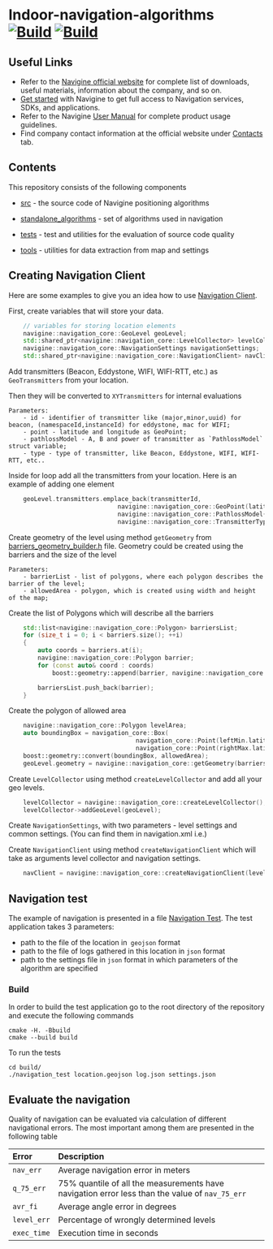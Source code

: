 Indoor-navigation-algorithms  
[![Build](https://github.com/Navigine/Indoor-Navigation-Algorithms/actions/workflows/ubuntu.yml/badge.svg)](https://github.com/Navigine/Indoor-Navigation-Algorithms/actions/workflows/ubuntu.yml) [![Build](https://github.com/Navigine/Indoor-Navigation-Algorithms/actions/workflows/macos.yml/badge.svg)](https://github.com/Navigine/Indoor-Navigation-Algorithms/actions/workflows/macos.yml)
============================

## Useful Links

- Refer to the [Navigine official website](https://navigine.com/) for complete list of downloads, useful materials, information about the company, and so on.
- [Get started](http://client.navigine.com/login) with Navigine to get full access to Navigation services, SDKs, and applications.
- Refer to the Navigine [User Manual](http://docs.navigine.com/) for complete product usage guidelines.
- Find company contact information at the official website under [Contacts](https://navigine.com/contacts/) tab.

## Contents

This repository consists of the following components

* [src](https://github.com/Navigine/Indoor-Positioning-And-Navigation-Algorithms/tree/master/src) - the source code of Navigine positioning algorithms

* [standalone_algorithms](https://github.com/Navigine/Indoor-Positioning-And-Navigation-Algorithms/tree/master/standalone_algorithms) - set of algorithms used in navigation

* [tests](https://github.com/Navigine/Indoor-Positioning-And-Navigation-Algorithms/tree/master/tests) - test and utilities for the evaluation of source code quality

* [tools](https://github.com/Navigine/Indoor-Positioning-And-Navigation-Algorithms/tree/master/tools/verification) - utilities for data extraction from map and settings

## Creating Navigation Client

Here are some examples to give you an idea how to use [Navigation Client](https://github.com/Navigine/Indoor-Positioning-And-Navigation-Algorithms/blob/master/include/navigine/navigation-core/navigation_client.h).

First, create variables that will store your data.
```c++
    // variables for storing location elements
    navigine::navigation_core::GeoLevel geoLevel;
    std::shared_ptr<navigine::navigation_core::LevelCollector> levelCollector;
    navigine::navigation_core::NavigationSettings navigationSettings;
    std::shared_ptr<navigine::navigation_core::NavigationClient> navClient;
```

Add transmitters (Beacon, Eddystone, WIFI, WIFI-RTT, etc.) as `GeoTransmitters` from your location.

Then they will be converted to `XYTransmitters` for internal evaluations
    
    Parameters:
        - id - identifier of transmitter like (major,minor,uuid) for beacon, (namespaceId,instanceId) for eddystone, mac for WIFI;
        - point - latitude and longitude as GeoPoint;
        - pathlossModel - A, B and power of transmitter as `PathlossModel` struct variable;
        - type - type of transmitter, like Beacon, Eddystone, WIFI, WIFI-RTT, etc..

Inside for loop add all the transmitters from your location. Here is an example of adding one element

```c++
    geoLevel.transmitters.emplace_back(transmitterId,
                              navigine::navigation_core::GeoPoint(latitude, longitude),
                              navigine::navigation_core::PathlossModel{A, B, power},
                              navigine::navigation_core::TransmitterType::BEACON);

```

Create geometry of the level using method `getGeometry` from [barriers_geometry_builder.h](https://github.com/Navigine/Indoor-Positioning-And-Navigation-Algorithms/blob/master/include/navigine/navigation-core/barriers_geometry_builder.h) file. Geometry could be created using the barriers and the size of the level
    
    Parameters:
        - barrierList - list of polygons, where each polygon describes the barrier of the level;
        - allowedArea - polygon, which is created using width and height of the map;

Create the list of Polygons which will describe all the barriers

```c++
    std::list<navigine::navigation_core::Polygon> barriersList;
    for (size_t i = 0; i < barriers.size(); ++i)
    {
        auto coords = barriers.at(i);
        navigine::navigation_core::Polygon barrier;
        for (const auto& coord : coords)
            boost::geometry::append(barrier, navigine::navigation_core::Point(coord.first, coord.second));

        barriersList.push_back(barrier);
    }
```

Create the polygon of allowed area

```c++
    navigine::navigation_core::Polygon levelArea;
    auto boundingBox = navigation_core::Box(
                                   navigation_core::Point(leftMin.latitude, leftMin.longitude),
                                   navigation_core::Point(rightMax.latitude, rightMax.longitude));
    boost::geometry::convert(boundingBox, allowedArea);
    geoLevel.geometry = navigine::navigation_core::getGeometry(barriersList, levelArea);
```

Create `LevelCollector` using method `createLevelCollector` and add all your geo levels.

```c++
    levelCollector = navigine::navigation_core::createLevelCollector();
    levelCollector->addGeoLevel(geoLevel);
```

Create `NavigationSettings`, with two parameters - level settings and common settings. (You can find them in navigation.xml i.e.)

Create `NavigationClient` using method `createNavigationClient` which will take as arguments level collector and navigation settings.

```c++
    navClient = navigine::navigation_core::createNavigationClient(levelCollector, navigationSettings);
```

## Navigation test

The example of navigation is presented in a file [Navigation Test](https://github.com/Navigine/Indoor-Positioning-And-Navigation-Algorithms/blob/master/tests/navigation_test.cpp).
The test application takes 3 parameters:
- path to the file of the location in` geojson` format
- path to the file of logs gathered in this location in `json` format
- path to the settings file in `json` format in which parameters of the algorithm are specified

### Build

In order to build the test application go to the root directory of the repository and execute the following commands

```
cmake -H. -Bbuild
cmake --build build
```

To run the tests

```
cd build/
./navigation_test location.geojson log.json settings.json
```

## Evaluate the navigation

Quality of navigation can be evaluated via calculation of different navigational errors.
The most important among them are presented in the following table

| Error         | Description |
| :---          |    :----    |
| `nav_err`     | Average navigation error in meters                                                                    |
| `q_75_err`    | 75% quantile of all the measurements have navigation error less than the value of `nav_75_err`        |
| `avr_fi`      | Average angle error in degrees                                                                        |
| `level_err`   | Percentage of wrongly determined levels                                                               |
| `exec_time`   | Execution time in seconds                                                                             |
